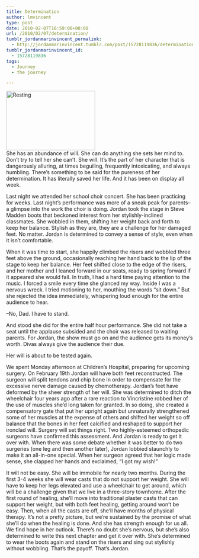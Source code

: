 ```yaml
---
title: Determination
author: lmvincent
type: post
date: 2010-02-07T16:59:00+00:00
url: /2010/02/07/determination/
tumblr_jordanmarinvincent_permalink:
  - http://jordanmarinvincent.tumblr.com/post/15728119836/determination
tumblr_jordanmarinvincent_id:
  - 15728119836
tags:
  - Journey
  - the journey

---
```

<a href="http://www.flickr.com/photos/larryvincent/4314770125/" title="Resting by larryvincent, on Flickr" target="_blank" rel="noopener"><img loading="lazy" src="http://farm3.static.flickr.com/2696/4314770125_95b29f9994_m.jpg" width="240" height="160" alt="Resting" /></a>  
She has an abundance of will. She can do anything she sets her mind to. Don&rsquo;t try to tell her she can&rsquo;t. She will. It&rsquo;s the part of her character that is dangerously alluring, at times beguiling, frequently intoxicating, and always humbling. There&rsquo;s something to be said for the pureness of her determination. It has literally saved her life. And it has been on display all week.

Last night we attended her school choir concert. She has been practicing for weeks. Last night&rsquo;s performance was more of a sneak peak for parents&ndash;a glimpse into the work the choir is doing. Jordan took the stage in Steve Madden boots that beckoned interest from her stylishly-inclined classmates. She wobbled in them, shifting her weight back and forth to keep her balance. Stylish as they are, they are a challenge for her damaged feet. No matter. Jordan is determined to convey a sense of style, even when it isn&rsquo;t comfortable.

When it was time to start, she happily climbed the risers and wobbled three feet above the ground, occasionally reaching her hand back to the lip of the stage to keep her balance. Her feet shifted close to the edge of the risers, and her mother and I leaned forward in our seats, ready to spring forward if it appeared she would fall. In truth, I had a hard time paying attention to the music. I forced a smile every time she glanced my way. Inside I was a nervous wreck. I tried motioning to her, mouthing the words &ldquo;sit down.&rdquo; But she rejected the idea immediately, whispering loud enough for the entire audience to hear.

&ndash;No, Dad. I have to stand.

And stood she did for the entire half hour performance. She did not take a seat until the applause subsided and the choir was released to waiting parents. For Jordan, the show must go on and the audience gets its money&rsquo;s worth. Divas always give the audience their due.

Her will is about to be tested again.

We spent Monday afternoon at Children&rsquo;s Hospital, preparing for upcoming surgery. On February 19th Jordan will have both feet reconstructed. The surgeon will split tendons and chip bone in order to compensate for the excessive nerve damage caused by chemotherapy. Jordan&rsquo;s feet have deformed by the sheer strength of her will. She was determined to ditch the wheelchair four years ago after a rare reaction to Vincristine robbed her of the use of muscles she&rsquo;d long taken for granted. In so doing, she created a compensatory gate that put her upright again but unnaturally strengthened some of her muscles at the expense of others and shifted her weight so off balance that the bones in her feet calcified and reshaped to support her ironclad will. Surgery will set things right. Two highly-esteemed orthopedic surgeons have confirmed this assessment. And Jordan is ready to get it over with. When there was some debate whether it was better to do two surgeries (one leg and then another later), Jordan lobbied staunchly to make it an all-in-one special. When her surgeon agreed that her logic made sense, she clapped her hands and exclaimed, &ldquo;I got my wish!&rdquo;

It will not be easy. She will be immobile for nearly two months. During the first 3-4 weeks she will wear casts that do not support her weight. She will have to keep her legs elevated and use a wheelchair to get around, which will be a challenge given that we live in a three-story townhome. After the first round of healing, she&rsquo;ll move into traditional plaster casts that can support her weight, but with both feet healing, getting around won&rsquo;t be easy. Then, when all the casts are off, she&rsquo;ll have months of physical therapy. It&rsquo;s not a pretty picture, but we&rsquo;re sustained by the promise of what she&rsquo;ll do when the healing is done. And she has strength enough for us all. We find hope in her outlook. There&rsquo;s no doubt she&rsquo;s nervous, but she&rsquo;s also determined to write this next chapter and get it over with. She&rsquo;s determined to wear the boots again and stand on the risers and sing out stylishly without wobbling. That&rsquo;s the payoff. That&rsquo;s Jordan.

<div class="blogger-post-footer">
  <img loading="lazy" width="1" height="1" src="https://blogger.googleusercontent.com/tracker/9039099668816362935-8902047938282787155?l=jordansjourney2.blogspot.com" alt="" />
</div>